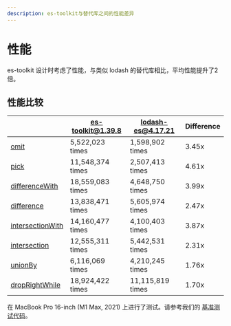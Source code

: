 ```yaml
---
description: es-toolkit与替代库之间的性能差异
---
```


# 性能

es-toolkit 设计时考虑了性能，与类似 lodash 的替代库相比，平均性能提升了2倍。

## 性能比较

|                                                           | es-toolkit@1.39.8 | lodash-es@4.17.21 | Difference |
| --------------------------------------------------------- | ----------------- | ----------------- | ---------- |
| [omit](./reference/object/omit.md)                        | 5,522,023 times   | 1,598,902 times   | 3.45x      |
| [pick](./reference/object/pick.md)                        | 11,548,374 times  | 2,507,413 times   | 4.61x      |
| [differenceWith](./reference/array/differenceWith.md)     | 18,559,083 times  | 4,648,750 times   | 3.99x      |
| [difference](./reference/array/difference.md)             | 13,838,471 times  | 5,605,974 times   | 2.47x      |
| [intersectionWith](./reference/array/intersectionWith.md) | 14,160,477 times  | 4,100,403 times   | 3.87x      |
| [intersection](./reference/array/intersection.md)         | 12,555,311 times  | 5,442,531 times   | 2.31x      |
| [unionBy](./reference/array/unionBy.md)                   | 6,116,069 times   | 4,210,245 times   | 1.76x      |
| [dropRightWhile](./reference/array/dropRightWhile.md)     | 18,924,422 times  | 11,115,819 times  | 1.70x      |

在 MacBook Pro 16-inch (M1 Max, 2021) 上进行了测试。请参考我们的 [基准测试代码](https://github.com/toss/es-toolkit/tree/main/benchmarks)。

